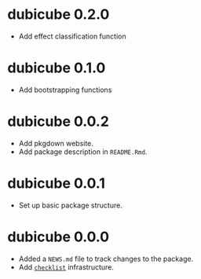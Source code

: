 # dubicube 0.2.0

* Add effect classification function

# dubicube 0.1.0

* Add bootstrapping functions

# dubicube 0.0.2

* Add pkgdown website.
* Add package description in `README.Rmd`.

# dubicube 0.0.1

* Set up basic package structure.

# dubicube 0.0.0

* Added a `NEWS.md` file to track changes to the package.
* Add [`checklist`](https://inbo.github.io/checklist/) infrastructure.
